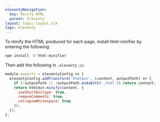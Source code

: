 ```yaml
---
eleventyNavigation:
  key: Minify HTML
  parent: Eleventy
layout: topic-layout.njk
tags: eleventy
---
```


To minify the HTML produced for each page,
install html-minifier by entering the following:

```bash
npm install -D html-minifier
```

Then add the following in `.eleventy.js`:

```js
module.exports = eleventyConfig => {
  eleventyConfig.addTransform('htmlmin', (content, outputPath) => {
    if (!outputPath || !outputPath.endsWith('.html')) return content;
    return htmlmin.minify(content, {
      useShortDoctype: true,
      removeComments: true,
      collapseWhitespace: true
    });
  });
};
```
